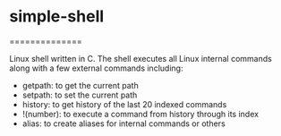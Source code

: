 # simple-shell
==============

Linux shell written in C. The shell executes all Linux internal commands along with a few external commands including:

* getpath: to get the current path
* setpath: to set the current path
* history: to get history of the last 20 indexed commands
* !(number): to execute a command from history through its index
* alias: to create aliases for internal commands or others
